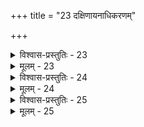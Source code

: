 +++
title = "23 दक्षिणायनाधिकरणम्"

+++

<details><summary>विश्वास-प्रस्तुतिः - 23</summary>

23.देहं योगीश्वरोऽपि त्यजति यदि रवेर्दक्षिणावृत्तिकाले  
विन्देत्सायुज्यमिन्दोरिह भवति पुनस्तच्छ्रुतेस्तत्स्मृतेश्च।  
मैवं पूर्वोक्तनीतिस्त्विह नहि विहताथास्य सायुज्यमिन्दौ  
विश्रान्त्यै सूर्यनीत्या जगदुपकृतये भीष्मकालप्रतीक्षा॥
</details>

<details><summary>मूलम् - 23</summary>

23.देहं योगीश्वरोऽपि त्यजति यदि रवेर्दक्षिणावृत्तिकाले  
विन्देत्सायुज्यमिन्दोरिह भवति पुनस्तच्छ्रुतेस्तत्स्मृतेश्च।  
मैवं पूर्वोक्तनीतिस्त्विह नहि विहताथास्य सायुज्यमिन्दौ  
विश्रान्त्यै सूर्यनीत्या जगदुपकृतये भीष्मकालप्रतीक्षा॥
</details>


<details><summary>विश्वास-प्रस्तुतिः - 24</summary>

24.किञ्च प्रारब्धकर्मप्रतिनियतमिदं जाह्नवीसम्भवस्य  
स्वेच्छा येनैवमासीत् स च वसुरभवन्नै साक्षाद्विमुक्तः।  
तस्माद्विन्देत मुक्तिं नरपितृदिविषद्रात्रिकालेऽपि योगी  
स्यातां प्राशस्त्यनिन्दे तदितरविषये गीतयोक्तौ तु मार्गौ॥
</details>

<details><summary>मूलम् - 24</summary>

24.किञ्च प्रारब्धकर्मप्रतिनियतमिदं जाह्नवीसम्भवस्य  
स्वेच्छा येनैवमासीत् स च वसुरभवन्नै साक्षाद्विमुक्तः।  
तस्माद्विन्देत मुक्तिं नरपितृदिविषद्रात्रिकालेऽपि योगी  
स्यातां प्राशस्त्यनिन्दे तदितरविषये गीतयोक्तौ तु मार्गौ॥
</details>


<details><summary>विश्वास-प्रस्तुतिः - 25</summary>

25.सम्पद्येतान्यदक्षं मनसि तदपि तत्संयुतं प्राणवायौ  
सोऽध्यक्षे तैस्समेतस्स च तदखिलवान् भूतवर्गे तु सूक्ष्मे।  
उत्क्रान्तिस्स्यात् समाना युतिरथ च परे सा च संश्लेषमात्रं  
निर्गच्छेद् ब्रह्मनाड्या घृणिभिरथ निशादेवरात्र्योश़्च मोक्षी॥
</details>

<details><summary>मूलम् - 25</summary>

25.सम्पद्येतान्यदक्षं मनसि तदपि तत्संयुतं प्राणवायौ  
सोऽध्यक्षे तैस्समेतस्स च तदखिलवान् भूतवर्गे तु सूक्ष्मे।  
उत्क्रान्तिस्स्यात् समाना युतिरथ च परे सा च संश्लेषमात्रं  
निर्गच्छेद् ब्रह्मनाड्या घृणिभिरथ निशादेवरात्र्योश़्च मोक्षी॥
</details>